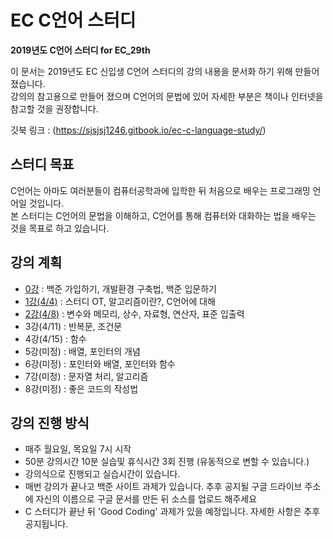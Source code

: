 # EC C언어 스터디

**2019년도 C언어 스터디 for EC_29th**

이 문서는 2019년도 EC 신입생 C언어 스터디의 강의 내용을 문서화 하기 위해 만들어 졌습니다.  
강의의 참고용으로 만들어 졌으며 C언어의 문법에 있어 자세한 부분은 책이나 인터넷을 참고할 것을 권장합니다.

깃북 링크 : (https://sjsjsj1246.gitbook.io/ec-c-language-study/)

## 스터디 목표

C언어는 아마도 여러분들이 컴퓨터공학과에 입학한 뒤 처음으로 배우는 프로그래밍 언어일 것입니다.  
본 스터디는 C언어의 문법을 이해하고, C언어를 통해 컴퓨터와 대화하는 법을 배우는 것을 목표로 하고 있습니다.

## 강의 계획

* [0강](/lesson_0.md)       : 백준 가입하기, 개발환경 구축법, 백준 입문하기
* [1강(4/4)](/lesson_1.md)  : 스터디 OT, 알고리즘이란?, C언어에 대해
* [2강(4/8)](/lesson_2.md)  : 변수와 메모리, 상수, 자료형, 연산자, 표준 입출력
* 3강(4/11) : 반복문, 조건문
* 4강(4/15) : 함수
* 5강(미정) : 배열, 포인터의 개념
* 6강(미정) : 포인터와 배열, 포인터와 함수
* 7강(미정) : 문자열 처리, 알고리즘
* 8강(미정) : 좋은 코드의 작성법

## 강의 진행 방식

* 매주 월요일, 목요일 7시 시작
* 50분 강의시간 10분 실습및 휴식시간 3회 진행 (유동적으로 변할 수 있습니다.)
* 강의식으로 진행되고 실습시간이 있습니다.
* 매번 강의가 끝나고 백준 사이트 과제가 있습니다. 추후 공지될 구글 드라이브 주소에 자신의 이름으로 구글 문서를 만든 뒤 소스를 업로드 해주세요
* C 스터디가 끝난 뒤 'Good Coding' 과제가 있을 예정입니다. 자세한 사항은 추후 공지됩니다.

